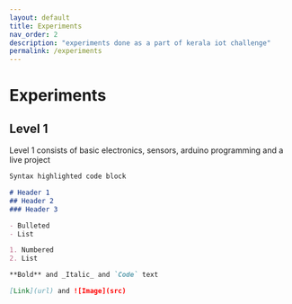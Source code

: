 ```yaml
---
layout: default
title: Experiments
nav_order: 2
description: "experiments done as a part of kerala iot challenge"
permalink: /experiments
---
```



# Experiments

## Level 1

Level 1 consists of basic electronics, sensors, arduino programming and a live project

```markdown
Syntax highlighted code block

# Header 1
## Header 2
### Header 3

- Bulleted
- List

1. Numbered
2. List

**Bold** and _Italic_ and `Code` text

[Link](url) and ![Image](src)
```
